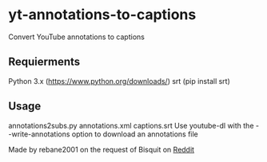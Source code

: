 # yt-annotations-to-captions
Convert YouTube annotations to captions

## Requierments
Python 3.x (https://www.python.org/downloads/)
srt (pip install srt)

## Usage
annotations2subs.py annotations.xml captions.srt
Use youtube-dl with the --write-annotations option to download an annotations file

Made by rebane2001 on the request of Bisquit on [Reddit](https://www.reddit.com/r/youtube/comments/a0ufon/messages_is_by_far_the_most_useless_feature_on/eakke9h/)
